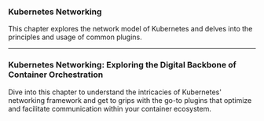 ### Kubernetes Networking

This chapter explores the network model of Kubernetes and delves into the principles and usage of common plugins.

---

### Kubernetes Networking: Exploring the Digital Backbone of Container Orchestration

Dive into this chapter to understand the intricacies of Kubernetes' networking framework and get to grips with the go-to plugins that optimize and facilitate communication within your container ecosystem.